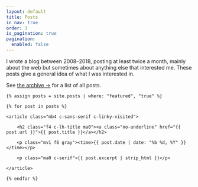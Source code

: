 ```yaml
---
layout: default
title: Posts
in_nav: true
order: 3
is_pagination: true
pagination:
  enabled: false
---
```


<p class="f4 mt4-ns">I wrote a blog between 2008&#8211;2018, posting at least twice a month, mainly about the web but sometimes about anything else that interested me. These posts give a general idea of what I was interested in.</p>

<p class="mb4-ns c-linky-visited c-linky-underline">See <a href="/posts/archive/">the archive &rarr;</a> for a list of all posts.</p>

<section>

    {% assign posts = site.posts | where: "featured", "true" %}

    {% for post in posts %}

    <article class="mb4 c-sans-serif c-linky-visited">

        <h2 class="f4 c-lh-title ma0"><a class="no-underline" href="{{ post.url }}">{{ post.title }}</a></h2>

        <p class="mv1 f6 gray"><time>{{ post.date | date: "%b %d, %Y" }}</time></p>

        <p class="ma0 c-serif">{{ post.excerpt | strip_html }}</p>

    </article>

    {% endfor %}

</section>

<!-- {% if paginator.total_pages > 1 %}

    <footer class="measure-wide center pt2 c-sans-serif">

        <div class="cf mb3">

          {% if paginator.previous_page %}

              <div class="fl">

                <a class="b dark-blue hover-dark-red" href="{{ paginator.previous_page_path | prepend: site.baseurl }}">&larr; Newer posts</a>

              </div>

          {% endif %}

          {% if paginator.next_page %}

              <div class="fr tr">

                <a class="b dark-blue hover-dark-red" href="{{ paginator.next_page_path | prepend: site.baseurl }}">Older posts &rarr;</a>

              </div>

          {% endif %}

        </div>

      {% if paginator.page_trail %}

          <ul class="list mb0 mh0 mt3 pa0 flex flex-wrap justify-start c-sans-serif">

          {% for trail in paginator.page_trail %}

            {% capture destination %}
            {{ trail.path | replace: '.html', '' }}
            {% endcapture %}

            {% capture current %}
            {{ page.url | replace: '.html', '' }}
            {% endcapture %}

            <li class="w-20 w-10-ns ph1 mb1">

                <a href="{{ trail.path | prepend: site.baseurl }}" class="f6 db tc ph3 pv2 bg-light-gray dark-blue hover-bg-dark-blue hover-white{% if current == destination %} bb bw2 b--dark-gray{% endif %}">{{ trail.num }}</a>

            </li>

          {% endfor %}

          </ul>

      {% endif %}

    </footer>

{% endif %} -->

